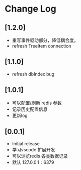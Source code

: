 # Change Log

## [1.2.0]
- 重写事件驱动部分，降低耦合度。
- refresh TreeItem connection 

## [1.1.0]

- refresh dbIndex bug

## [1.0.1]

- 可以配置/刷新 redis 参数
- 记录历史配置信息
- 更新log

## [0.0.1]

- Initial release
- 学习vscode 扩展开发
- 可以浏览redis 各类数据记录
- 默认 127.0.0.1：6379